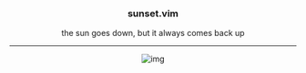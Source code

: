 <h3 align="center">sunset.vim</h1>
<p align="center">the sun goes down, but it always comes back up</p>

***

<p align="center"

![img](https://i.postimg.cc/y8CByPs0/image.png)

</p>
